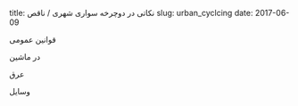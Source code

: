 title: نکاتی در دوچرخه سواری شهری / ناقص
slug: urban_cyclcing
date: 2017-06-09

قوانین عمومی

در ماشین

عرق

وسایل


